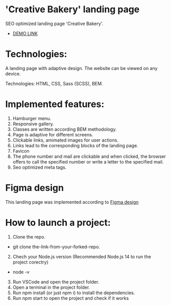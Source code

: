 # 'Creative Bakery' landing page
SEO optimized landing page 'Creative Bakery'.
- [DEMO LINK](https://vladyslava-buzova.github.io/backery_landing/)

# Technologies:
A landing page with adaptive design.
The website can be viewed on any device.

Technologies: HTML, CSS, Sass (SCSS), BEM.

# Implemented features:
1. Hamburger menu.
2. Responsive gallery.
3. Classes are written according BEM methodology.
4. Page is adaptive for different screens.
5. Clickable links, amimated images for user actions.
6. Links lead to the corresponding blocks of the landing page.
7. Favicon
8. The phone number and mail are clickable and when clicked, the browser offers to call the specified number or write a letter to the specified mail.
9. Seo optimized meta tags.

# Figma design
This landing page was implemented according to [Figma design](https://www.figma.com/file/ANOsJBeDuOrWiXqUBKkGut/Bakerlab_FE-students-(Copy)?t=tgq6EwzVBfYfbjQ6-0)

# How to launch a project:
1. Clone the repo.
  - git clone the-link-from-your-forked-repo.
2. Chech your Node.js version (Recommended Node.js 14 to run the project corectry)
  - node -v
3. Run VSCode and open the project folder.
4. Open a terminal in the project folder.
5. Run npm install (or just npm i) to install the dependencies.
6. Run npm start to open the project and check if it works

